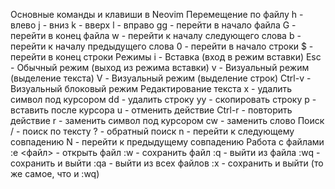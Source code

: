 Основные команды и клавиши в Neovim
Перемещение по файлу
h - влево
j - вниз
k - вверх
l - вправо
gg - перейти в начало файла
G - перейти в конец файла
w - перейти к началу следующего слова
b - перейти к началу предыдущего слова
0 - перейти в начало строки
$ - перейти в конец строки
Режимы
i - Вставка (вход в режим вставки)
Esc - Обычный режим (выход из режима вставки)
v - Визуальный режим (выделение текста)
V - Визуальный режим (выделение строк)
Ctrl-v - Визуальный блоковый режим
Редактирование текста
x - удалить символ под курсором
dd - удалить строку
yy - скопировать строку
p - вставить после курсора
u - отменить действие
Ctrl-r - повторить действие
r - заменить символ под курсором
cw - заменить слово
Поиск
/ - поиск по тексту
? - обратный поиск
n - перейти к следующему совпадению
N - перейти к предыдущему совпадению
Работа с файлами
:e <файл> - открыть файл
:w - сохранить файл
:q - выйти из файла
:wq - сохранить и выйти
:qa - выйти из всех файлов
:x - сохранить и выйти (то же самое, что и :wq)
